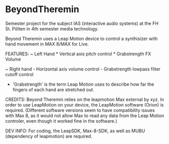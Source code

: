 # BeyondTheremin
Semester project for the subject IAS (interactive audio systems) at the FH St. Pölten in 4th semester media technology.

Beyond Theremin uses a Leap Motion device to control a synthisizer with hand movement in MAX 8/MAX for Live.

FEATURES:
  ~ Left Hand
    * Vertical axis   pitch control
    * Grabstrength   FX Volume
    
  ~ Right hand
    - Horizontal axis   volume control
    - Grabstrength   lowpass filter cutoff control
    
* 'Grabstrength' is the term Leap Motion uses to describe how far the fingers of each hand are stretched out.

CREDITS:
Beyond Theremin relies on the leapmotion Max external by xyz. In order to use LeapMotion on your device, the LeapMotion software (Orion) is required. (Different software versions seem to have compatibility issues with Max 8, as it would not allow Max to read any data from the Leap Motion controler, even though it worked fine in the software.)

DEV INFO:
For coding, the LeapSDK, Max-8-SDK, as well as MUBU (dependency of leapmotion) are required.

